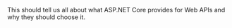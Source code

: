 
This should tell us all about what ASP.NET Core provides for Web APIs and why they should choose it.